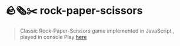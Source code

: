 # 🪨🗞️✂️ rock-paper-scissors
> Classic Rock-Paper-Scissors game implemented in JavaScript , played in console
> Play [here]("https://apaleblueman.github.io/rock-paper-scissors-js/")


